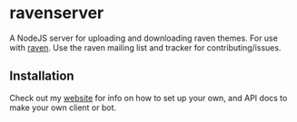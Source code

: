 # ravenserver
A NodeJS server for uploading and downloading raven themes. For use with [raven](https://git.sr.ht/~nicohman/raven). Use the raven mailing list and tracker for contributing/issues.

## Installation

Check out my [website](https://nicohman.github.io/20180824/ravenserver) for info on how to set up your own, and API docs to make your own client or bot.
